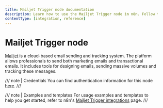 ```yaml
---
title: Mailjet Trigger node documentation
description: Learn how to use the Mailjet Trigger node in n8n. Follow technical documentation to integrate Mailjet Trigger node into your workflows.
contentType: [integration, reference]
---
```


# Mailjet Trigger node

[Mailjet](https://www.mailjet.com/) is a cloud-based email sending and tracking system. The platform allows professionals to send both marketing emails and transactional emails. It includes tools for designing emails, sending massive volumes and tracking these messages.

/// note | Credentials
You can find authentication information for this node [here](/integrations/builtin/credentials/mailjet.md).
///

///  note  | Examples and templates
For usage examples and templates to help you get started, refer to n8n's [Mailjet Trigger integrations](https://n8n.io/integrations/mailjet-trigger/) page.
///
